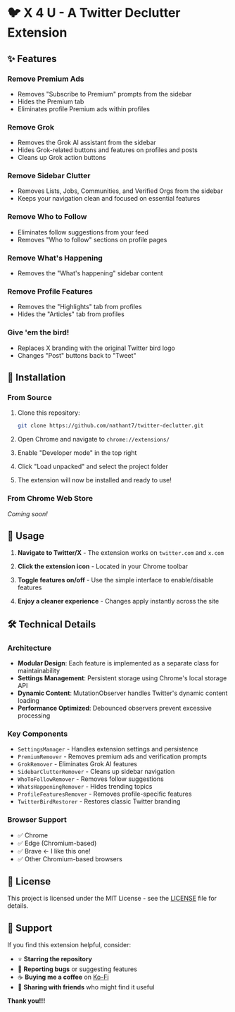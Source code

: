 # 🐦 X 4 U - A Twitter Declutter Extension

## ✨ Features

###  **Remove Premium Ads**
- Removes "Subscribe to Premium" prompts from the sidebar
- Hides the Premium tab
- Eliminates profile Premium ads within profiles

###  **Remove Grok**
- Removes the Grok AI assistant from the sidebar
- Hides Grok-related buttons and features on profiles and posts
- Cleans up Grok action buttons

###  **Remove Sidebar Clutter**
- Removes Lists, Jobs, Communities, and Verified Orgs from the sidebar
- Keeps your navigation clean and focused on essential features

###  **Remove Who to Follow**
- Eliminates follow suggestions from your feed
- Removes "Who to follow" sections on profile pages

###  **Remove What's Happening**
- Removes the "What's happening" sidebar content

###  **Remove Profile Features**
- Removes the "Highlights" tab from profiles
- Hides the "Articles" tab from profiles

###  **Give 'em the bird!**
- Replaces X branding with the original Twitter bird logo
- Changes "Post" buttons back to "Tweet"

## 🚀 Installation

### From Source
1. Clone this repository:
   ```bash
   git clone https://github.com/nathant7/twitter-declutter.git
   ```

2. Open Chrome and navigate to `chrome://extensions/`

3. Enable "Developer mode" in the top right

4. Click "Load unpacked" and select the project folder

5. The extension will now be installed and ready to use!

### From Chrome Web Store
*Coming soon!*

## 🎯 Usage

1. **Navigate to Twitter/X** - The extension works on `twitter.com` and `x.com`

2. **Click the extension icon** - Located in your Chrome toolbar

3. **Toggle features on/off** - Use the simple interface to enable/disable features

4. **Enjoy a cleaner experience** - Changes apply instantly across the site

## 🛠️ Technical Details

### Architecture
- **Modular Design**: Each feature is implemented as a separate class for maintainability
- **Settings Management**: Persistent storage using Chrome's local storage API
- **Dynamic Content**: MutationObserver handles Twitter's dynamic content loading
- **Performance Optimized**: Debounced observers prevent excessive processing

### Key Components
- `SettingsManager` - Handles extension settings and persistence
- `PremiumRemover` - Removes premium ads and verification prompts
- `GrokRemover` - Eliminates Grok AI features
- `SidebarClutterRemover` - Cleans up sidebar navigation
- `WhoToFollowRemover` - Removes follow suggestions
- `WhatsHappeningRemover` - Hides trending topics
- `ProfileFeaturesRemover` - Removes profile-specific features
- `TwitterBirdRestorer` - Restores classic Twitter branding

### Browser Support
- ✅ Chrome
- ✅ Edge (Chromium-based)
- ✅ Brave <- I like this one!
- ✅ Other Chromium-based browsers

## 📄 License

This project is licensed under the MIT License - see the [LICENSE](LICENSE) file for details.


## 💖 Support

If you find this extension helpful, consider:

- ⭐ **Starring the repository**
- 🐛 **Reporting bugs** or suggesting features
- ☕ **Buying me a coffee** on [Ko-Fi](https://ko-fi.com/nathant7)
- 🔗 **Sharing with friends** who might find it useful


**Thank you!!!**
